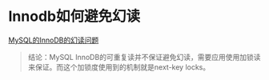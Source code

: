 # Innodb如何避免幻读

[MySQL的InnoDB的幻读问题](http://blog.sina.com.cn/s/blog_499740cb0100ugs7.html)

> 结论：MySQL InnoDB的可重复读并不保证避免幻读，需要应用使用加锁读来保证。而这个加锁度使用到的机制就是next-key locks。

